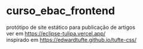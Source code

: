 # curso_ebac_frontend
protótipo de site estático para publicação de artigos  
ver em https://eclipse-tulipa.vercel.app/  
inspirado em https://edwardtufte.github.io/tufte-css/  
